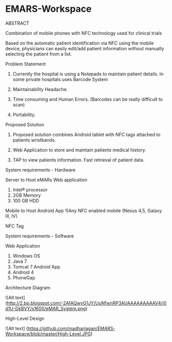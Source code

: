 # EMARS-Workspace

ABSTRACT

Combination of mobile phones with NFC technology used for clinical trials

Based on the automatic patient identification via NFC using the mobile device, physicians can easily  edit/add patient information without manually selecting the patient from a list.


Problem Statement

1) Currently the hospital is using a Notepads to maintain patient details. In some private hospitals uses Barcode System

2) Maintainability Headache.

3) Time consuming and Human Errors. (Barcodes can be really difficult to scan)

4) Portability.


Proposed Solution

1) Proposed solution combines Android tablet with NFC tags attached to patients wristbands.

2) Web Application to store and maintain patients medical history.

3) TAP to view patients information. Fast retrieval of patient data.


System requirements - Hardware


Server to Host eMARs Web application
  1) Intel® processor
  2) 2GB Memory
  3) 100 GB HDD


Mobile to Host Android App
  1)Any NFC enabled mobile (Nexus 4,5, Galaxy III, IV)
  
NFC Tag



System requirements - Software

Web Application

  1) Windows OS
  2) Java 7
  3) Tomcat 7
Android App
  1) Android 4
  2) PhoneGap
  
  
Architecture Diagram

![Alt text] (http://2.bp.blogspot.com/-2AfAQwvG1JY/UuNfwnRP3AI/AAAAAAAAAV4/i0d1U-DkBVY/s1600/eMAR_System.png)


High-Level Design


![Alt text] (https://github.com/madharjagan/EMARS-Workspace/blob/master/High-Level.JPG)
